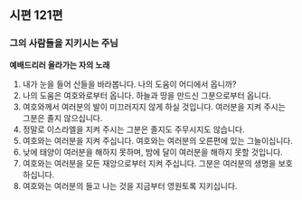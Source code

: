 ## 시편 121편

### 그의 사람들을 지키시는 주님
**예배드리러 올라가는 자의 노래**
1. 내가 눈을 들어 산들을 바라봅니다. 나의 도움이 어디에서 옵니까?
2. 나의 도움은 여호와로부터 옵니다. 하늘과 땅을 만드신 그분으로부터 옵니다.
3. 여호와께서 여러분의 발이 미끄러지지 않게 하실 것입니다. 여러분을 지켜 주시는 그분은 졸지 않으십니다.
4. 정말로 이스라엘을 지켜 주시는 그분은 졸지도 주무시지도 않습니다.
5. 여호와는 여러분을 지켜 주십니다. 여호와는 여러분의 오른편에 있는 그늘이십니다.
6. 낮에 태양이 여러분을 해하지 못하며, 밤에 달이 여러분을 해하지 못할 것입니다.
7. 여호와는 여러분을 모든 재앙으로부터 지켜 주십니다. 그분은 여러분의 생명을 보호하십니다.
8. 여호와는 여러분의 들고 나는 것을 지금부터 영원토록 지키십니다.